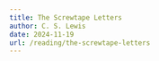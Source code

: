 ```yaml
---
title: The Screwtape Letters
author: C. S. Lewis
date: 2024-11-19
url: /reading/the-screwtape-letters
---
```

